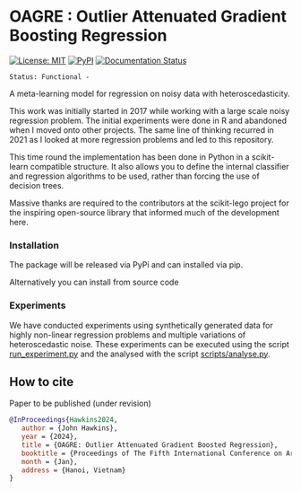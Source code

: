 # OAGRE : Outlier Attenuated Gradient Boosting Regression

[![License: MIT](https://img.shields.io/badge/License-MIT-yellow.svg)](https://opensource.org/licenses/MIT)
[![PyPI](https://img.shields.io/pypi/v/oagre.svg)](https://pypi.org/project/oagre)
[![Documentation Status](https://readthedocs.org/projects/oagre/badge/?version=latest)](https://oagre.readthedocs.io/en/latest/?badge=latest)


```
Status: Functional - 
```

A meta-learning model for regression on noisy data with heteroscedasticity.

This work was initially started in 2017 while working with a large scale
noisy regression problem. The initial experiments were done in R and abandoned
when I moved onto other projects. The same line of thinking recurred in 2021
as I looked at more regression problems and led to this repository.

This time round the implementation has been done in Python in a scikit-learn 
compatible structure. It also allows you to define the internal classifier and 
regression algorithms to be used, rather than forcing the use of decision trees.

Massive thanks are required to the contributors at the scikit-lego project for 
the inspiring open-source library that informed much of the development here.


### Installation

The package will be released via PyPi and can installed via pip.

Alternatively you can install from source code

### Experiments

We have conducted experiments using synthetically generated data for highly non-linear 
regression problems and multiple variations of heteroscedastic noise. 
These experiments can be executed using the script [run_experiment.py](scripts/run_experiment.py)
and the analysed with the script [scripts/analyse.py](scripts/analyse.py).

## How to cite

Paper to be published (under revision)

```bibtex
@InProceedings{Hawkins2024,
   author = {John Hawkins},
   year = {2024},
   title = {OAGRE: Outlier Attenuated Gradient Boosted Regression},
   booktitle = {Proceedings of The Fifth International Conference on Artificial Intelligence and Computational Intelligence (AICI 2024)},
   month = {Jan},
   address = {Hanoi, Vietnam}
}
```

